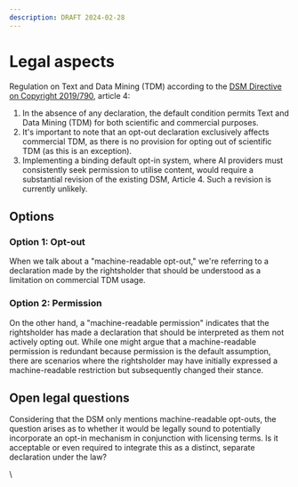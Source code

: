 ```yaml
---
description: DRAFT 2024-02-28
---
```


# Legal aspects

Regulation on Text and Data Mining (TDM) according to the [DSM Directive on Copyright 2019/790](https://eur-lex.europa.eu/eli/dir/2019/790/oj), article 4:

1. In the absence of any declaration, the default condition permits Text and Data Mining (TDM) for both scientific and commercial purposes.
2. It's important to note that an opt-out declaration exclusively affects commercial TDM, as there is no provision for opting out of scientific TDM (as this is an exception).
3. Implementing a binding default opt-in system, where AI providers must consistently seek permission to utilise content, would require a substantial revision of the existing DSM, Article 4. Such a revision is currently unlikely.

## Options

### Option 1: Opt-out

When we talk about a "machine-readable opt-out," we're referring to a declaration made by the rightsholder that should be understood as a limitation on commercial TDM usage.

### Option 2: Permission

On the other hand, a "machine-readable permission" indicates that the rightsholder has made a declaration that should be interpreted as them not actively opting out. While one might argue that a machine-readable permission is redundant because permission is the default assumption, there are scenarios where the rightsholder may have initially expressed a machine-readable restriction but subsequently changed their stance.

## Open legal questions

Considering that the DSM only mentions machine-readable opt-outs, the question arises as to whether it would be legally sound to potentially incorporate an opt-in mechanism in conjunction with licensing terms. Is it acceptable or even required to integrate this as a distinct, separate declaration under the law?

\
